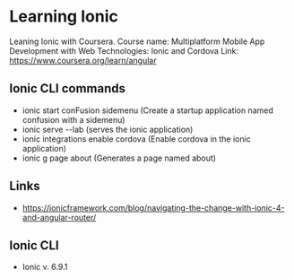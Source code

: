 # Learning Ionic
Leaning Ionic with Coursera.
Course name: Multiplatform Mobile App Development with Web Technologies: Ionic and Cordova
Link: https://www.coursera.org/learn/angular

## Ionic CLI commands
- ionic start conFusion sidemenu (Create a startup application named confusion with a sidemenu)
- ionic serve --lab (serves the ionic application)
- ionic integrations enable cordova (Enable cordova in the ionic application)
- ionic g page about (Generates a page named about)

## Links
- https://ionicframework.com/blog/navigating-the-change-with-ionic-4-and-angular-router/

## Ionic CLI
- Ionic v. 6.9.1